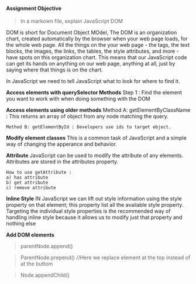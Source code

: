 #### Assignment Objective
>In a markown file, explain JavaScript DOM

DOM is short for Document Object MOdel, The DOM is an organization chart, created automatically by the browser when your web page loads, for the whole web page. All the things on the your web page - the tags, the text blocks, the images, the links, the tables, the style attributes, and more - have spots on this organization chart. This means that our JavaScript code can get its hands on anything on our web page, anything at all, just by saying where that things is on the chart.

In JavaScript we need to tell JavaScript what to look for where to find it.

**Access elements with querySelector Methods**
        Step 1 : Find the element you want to work with when doing something with the DOM

**Access elements using older methods**
    Method A: getElementByClassName : This returns an array of object from any node matching the query.


    Method B: getElementById : Developers use ids to target object.

**Modify element classes**
    This is a common task of JavaScript and a simple way of changing the apperance and behavior.

**Attribute**
    JavaScript can be used to modify the attribute of any elements. Attributes are stored in the attributes property.

    How to use getAttribute :
    a) has attribute
    b) get attribute
    c) remove attribute

**Inline Style**
    IN JavaScript we can lift out style information using the style property on that element; this property list all the available style property.
    Targeting the individual style properties is the recommended way of handling inline style because it allows us to modify just that property and nothing else

**Add DOM elements**
> parentNode.append()

> ParentNode.prepend() //Here we replace element at the top instead of at the buttom 

> Node.appendChild()